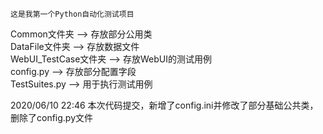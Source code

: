 	这是我第一个Python自动化测试项目
Common文件夹 ——> 存放部分公用类  
DataFile文件夹 ——> 存放数据文件  
WebUI_TestCase文件夹 ——> 存放WebUI的测试用例  
config.py ——> 存放部分配置字段  
TestSuites.py ——> 用于执行测试用例  

2020/06/10 22:46 本次代码提交，新增了config.ini并修改了部分基础公共类，删除了config.py文件  
